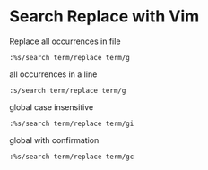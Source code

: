# Search Replace with Vim

Replace all occurrences in file

```text
:%s/search term/replace term/g
```

all occurrences in a line

```text
:s/search term/replace term/g
```

global case insensitive

```text
:%s/search term/replace term/gi
```

global with confirmation

```text
:%s/search term/replace term/gc
```
